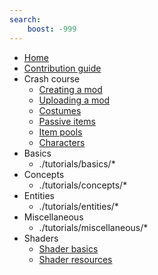 ```yaml
---
search:
    boost: -999
---
```

- [Home](index.md)
- [Contribution guide](contribution_guide.md)
- Crash course
    - [Creating a mod](./tutorials/crash_course/creating_a_mod.md)
    - [Uploading a mod](./tutorials/crash_course/uploading_a_mod.md)
    - [Costumes](./tutorials/crash_course/costumes.md)
    - [Passive items](./tutorials/crash_course/passive_item.md)
	- [Item pools](./tutorials/crash_course/item_pools.md)
	- [Characters](./tutorials/crash_course/character.md)
- Basics
    - ./tutorials/basics/*
- Concepts
    - ./tutorials/concepts/*
- Entities
    - ./tutorials/entities/*
- Miscellaneous
    - ./tutorials/miscellaneous/*
- Shaders
    - [Shader basics](./tutorials/shaders/shader_basics.md)
    - [Shader resources](./tutorials/shaders/shader_resources.md)
